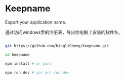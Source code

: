 # Keepname
Export your application name.

通过访问windows里的注册表，导出你电脑上安装的软件名。

```bash

git https://github.com/bingliCheng/keepname.git

cd keepname

npm install # or yarn

npm run dev # yor arn run dev

```